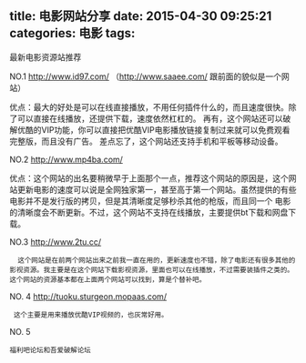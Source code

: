 title: 电影网站分享
date: 2015-04-30 09:25:21
categories: 电影
tags:
---

最新电影资源站推荐

NO.1 http://www.id97.com/   （http://www.saaee.com/ 跟前面的貌似是一个网站）

优点：最大的好处是可以在线直接播放，不用任何插件什么的，而且速度很快。除了可以直接在线播放，还提供下载，速度依然杠杠的。
	  再有，这个网站还可以破解优酷的VIP功能，你可以直接把优酷VIP电影播放链接复制过来就可以免费观看完整版，而且没有广告。
	  差点忘了，这个网站还支持手机和平板等移动设备。


NO.2 http://www.mp4ba.com/
 
 优点：这个网站的出名要稍微早于上面那个一点，推荐这个网站的原因是，这个网站更新电影的速度可以说是全网独家第一，甚至高于第一个网站。虽然提供的有些电影并不是发行版的拷贝，但是其清晰度足够秒杀其他的枪版，而且同一个	     电影的清晰度会不断更新。不过，这个网站不支持在线播放，主要提供bt下载和网盘下载。

NO.3 http://www.2tu.cc/

      这个网站是在前两个网站出来之前我一直在用的，更新速度也不错，除了电影还有很多其他的影视资源。我主要是在这个网站下载影视资源，里面也可以在线播放，不过需要装插件之类的。这个网站的资源基本都在上面两个网站可以找到，算是个替补吧。     

NO. 4 http://tuoku.sturgeon.mopaas.com/

	 这个主要是用来播放优酷VIP视频的，也灰常好用。

NO. 5

	福利吧论坛和吾爱破解论坛